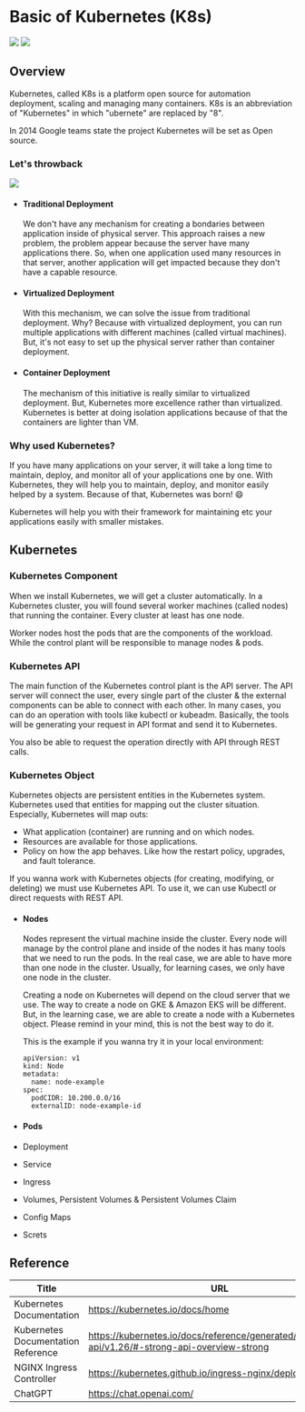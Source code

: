 # Basic of Kubernetes (K8s)

![](https://badgen.net/badge/status/in%20progress/orange) ![](https://badgen.net/badge/version/v0.0.1/cyan)

## Overview

Kubernetes, called K8s is a platform open source for automation deployment, scaling and managing many containers. K8s is an abbreviation of "Kubernetes" in which "ubernete" are replaced by "8".

In 2014 Google teams state the project Kubernetes will be set as Open source.

### Let's throwback

![](https://d33wubrfki0l68.cloudfront.net/26a177ede4d7b032362289c6fccd448fc4a91174/eb693/images/docs/container_evolution.svg)

* #### Traditional Deployment

  We don't have any mechanism for creating a bondaries between application inside of physical server. This approach raises a new problem, the problem appear because the server have many applications there. So, when one application used many resources in that server, another application will get impacted because they don't have a capable resource.

* #### Virtualized Deployment

  With this mechanism, we can solve the issue from traditional deployment. Why? Because with virtualized deployment, you can run multiple applications with different machines (called virtual machines). But, it's not easy to set up the physical server rather than container deployment.

* #### Container Deployment

  The mechanism of this initiative is really similar to virtualized deployment. But, Kubernetes more excellence rather than virtualized. Kubernetes is better at doing isolation applications because of that the containers are lighter than VM.

### Why used Kubernetes?

If you have many applications on your server, it will take a long time to maintain, deploy, and monitor all of your applications one by one. With Kubernetes, they will help you to maintain, deploy, and monitor easily helped by a system. Because of that, Kubernetes was born! 😄️

Kubernetes will help you with their framework for maintaining etc your applications easily with smaller mistakes.

## Kubernetes

### Kubernetes Component

When we install Kubernetes, we will get a cluster automatically. In a Kubernetes cluster, you will found several worker machines (called nodes) that running the container. Every cluster at least has one node.

Worker nodes host the pods that are the components of the workload. While the control plant will be responsible to manage nodes & pods.

### Kubernetes API

The main function of the Kubernetes control plant is the API server. The API server will connect the user, every single part of the cluster & the external components can be able to connect with each other. In many cases, you can do an operation with tools like kubectl or kubeadm. Basically, the tools will be generating your request in API format and send it to Kubernetes.

You also be able to request the operation directly with API through REST calls.

### Kubernetes Object

Kubernetes objects are persistent entities in the Kubernetes system. Kubernetes used that entities for mapping out the cluster situation. Especially, Kubernetes will map outs:

* What application (container) are running and on which nodes.
* Resources are available for those applications.
* Policy on how the app behaves. Like how the restart policy, upgrades, and fault tolerance.

If you wanna work with Kubernetes objects (for creating, modifying, or deleting) we must use Kubernetes API. To use it, we can use Kubectl or direct requests with REST API.

* #### Nodes

  Nodes represent the virtual machine inside the cluster. Every node will manage by the control plane and inside of the nodes it has many tools that we need to run the pods. In the real case, we are able to have more than one node in the cluster. Usually, for learning cases, we only have one node in the cluster.

  Creating a node on Kubernetes will depend on the cloud server that we use. The way to create a node on GKE & Amazon EKS will be different. But, in the learning case, we are able to create a node with a Kubernetes object. Please remind in your mind, this is not the best way to do it.

  This is the example if you wanna try it in your local environment:

  ```
  apiVersion: v1
  kind: Node
  metadata:
    name: node-example
  spec:
    podCIDR: 10.200.0.0/16
    externalID: node-example-id
  ```

* #### Pods



* Deployment
* Service
* Ingress
* Volumes, Persistent Volumes & Persistent Volumes Claim
* Config Maps
* Screts

## Reference

Title | URL
--- | ---
Kubernetes Documentation | https://kubernetes.io/docs/home
Kubernetes Documentation Reference | https://kubernetes.io/docs/reference/generated/kubernetes-api/v1.26/#-strong-api-overview-strong
NGINX Ingress Controller | https://kubernetes.github.io/ingress-nginx/deploy
ChatGPT | https://chat.openai.com/
